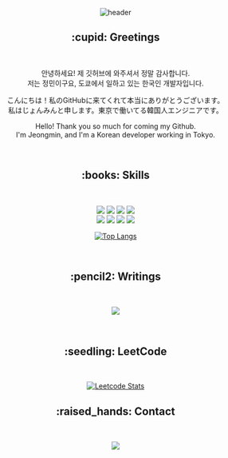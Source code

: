 <div align="center">

![header](https://capsule-render.vercel.app/api?type=waving&color=auto&height=250&section=header&text=👋%20안녕하세요%20・%20こんにちは%20・%20Hi%20there&fontSize=30&fontAlignY=38)

<h2>:cupid: Greetings</h2>
&thinsp;
  <p>
    안녕하세요! 제 깃허브에 와주셔서 정말 감사합니다.
    <br>저는 정민이구요, 도쿄에서 일하고 있는 한국인 개발자입니다.
  </p>

  <p>
    こんにちは！私のGitHubに来てくれて本当にありがとうございます。
    <br>私はじょんみんと申します。東京で働いてる韓国人エンジニアです。
  </p>

  <p>
    Hello! Thank you so much for coming my Github.
    <br>I'm Jeongmin, and I'm a Korean developer working in Tokyo.
  </p>
&thinsp;

<h2>:books: Skills</h2>
 
&thinsp;

![](https://img.shields.io/badge/HTML-E34F26?style=for-the-badge&logo=html5&logoColor=white)
![](https://img.shields.io/badge/CSS-1572B6?style=for-the-badge&logo=CSS3&logoColor=white)
![](https://img.shields.io/badge/Javascript-F7DF1E?style=for-the-badge&logo=Javascript&logoColor=black)
![](https://img.shields.io/badge/Typescript-3178C6?style=for-the-badge&logo=Typescript&logoColor=white)
<br>![](https://img.shields.io/badge/React-61DAFB?style=for-the-badge&logo=React&logoColor=white)
![](https://img.shields.io/badge/React_Native-61DAFB?style=for-the-badge&logo=React&logoColor=white)
![](https://img.shields.io/badge/Redux_Toolkit-764ABC?style=for-the-badge&logo=Redux&logoColor=white)
![](https://img.shields.io/badge/GraphQL-E10098?style=for-the-badge&logo=GraphQL&logoColor=white)


[![Top Langs](https://github-readme-stats.vercel.app/api/top-langs/?username=gardensky511&layout=compact)](https://github.com/luvmini511/github-readme-stats)

&thinsp;

<h2>:pencil2: Writings</h2>

&thinsp;

<a href="https://zenn.dev/luvmini511" target="_blank" rel="noopener noreferrer"><img src="https://img.shields.io/badge/みんちゃんの記事一覧-3ea8ff?style=for-the-badge&logo=GitHub%20Sponsors&logoColor=white"/></a>

&thinsp;
  
<h2>:seedling: LeetCode</h2>
  
&thinsp;
  
[![Leetcode Stats](https://leetcard.jacoblin.cool/gardensky511?ext=activity)](https://leetcode.com/gardensky511/)

<h2>:raised_hands: Contact</h2>

&thinsp;

<a href="mailto:gardensky511@gmail.com" target="_blank" rel="noopener noreferrer"><img src="https://img.shields.io/badge/gardensky511@gmail.com-EA4335?style=for-the-badge&logo=Gmail&logoColor=white"/></a>

</div>
